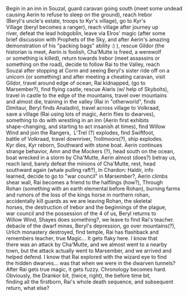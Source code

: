 Begin in an inn in Souzal, guard caravan going south (meet some undead  
causing Aerin to refuse to sleep on the ground), reach Irebor  
(Beryl's uncle's estate, troops to Kyr's village), go to Kyr's  
Village (beryl becomes a ranger), reach village after journey up  
river, defeat the lead hobgoblin, leave via Elros' magic (after some  
brief discussion with Prophets of the Sky, and after Aerin's amazing  
demonstration of his "packing bags" ability :) ), rescue Gildor (the  
historian is meet, Aerin is foolish, Cha'Mutte is freed, a werewolf  
or something is killed), return towards Irebor (meet assassins or  
something on the road), decide to follow Rai to the Valley, reach  
Souzal after stopping at Corm and seeing Beryl's sister ride off on a  
unicorn (or something) and after meeting a cheating caravan, visit  
Gildor, travel around edge of ocean, Rai kidnapped, (go to  
Marsember?), find flying castle, rescue Alaris (w/ help of Skybolts),  
travel in castle to the edge of the mountains, travel over mountains  
and almost die, training in the valley (Rai in "otherworld", finds  
Dimitaur, Beryl finds Analadin), travel across village to Volkraad,  
save a village (Rai using lots of magic, Aerin flies to dwarves),  
something to do with wrestling in an inn (Aerin first exhibits  
shape-changing, and starting to act insanish at times), find Willow  
Wind and join the Rangers,  L'Trel (?) explodes, find Swiftfoot,  
battle of Volkraad, travel downriver, Trollmoors(?), ship explodes.  
Kyr dies, Kyr reborn, Southward with stone boat. Aerin continues  
strange behavior, Amn and the Mockers (?), head south on the ocean,  
boat wrecked in a storm by Cha'Mutte, Aerin almost (does?) betray us,  
reach land, barely defeat the minions of Cha'Mutte, rest, head  
southward again (whale pulling raft?), In Chardon: Haldir, info  
learned, decide to go to "war council" in Marsember?, Aerin climbs  
shear wall, Rai becomes a friend to the halflings (how?), Through  
Rohan (something with an earth elemental before Rohan), burning farms  
and rumors of the loss of the kings horse in northern rohan,  
accidentally kill guards as we are leaving Rohan, the skeletal  
horses, the destruction of Irebor and the beginnings of the plague,  
war council and the possession of the 4 of us, Beryl returns to  
Willow Wind, Shayes does something?, we leave to find Rai's teacher.  
debacle of the dwarf mines, Beryl's depression, go over mountains(?),  
Urlich monastery destroyed, find temple, Rai has flashback and  
remembers teacher, true Magic... It gets flaky here. I know that  
there was an attack by Cha'Mutte, and we almost went to a nearby  
town, but the attack actually went to Marsember, and we arrived and  
helped defend. I know that Rai explored with the wizard eye to find  
the hidden dwarves... was that when we were in the dwarven tunnels?  
After Rai gets true magic, it gets fuzzy. Chronology becomes hard.  
Obviously, the Drankor bit, (twice, right), the before time bit,  
finding all the firstborn, Rai's whole death sequence, and subsequent  
return, what else?